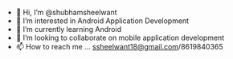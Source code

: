 - 👋 Hi, I’m @shubhamsheelwant
- 👀 I’m interested in Android Application Development
- 🌱 I’m currently learning Android 
- 💞️ I’m looking to collaborate on mobile application development 
- 📫 How to reach me ... ssheelwant18@gmail.com/8619840365

<!---
shubhamsheelwant/shubhamsheelwant is a ✨ special ✨ repository because its `README.md` (this file) appears on your GitHub profile.
You can click the Preview link to take a look at your changes.
--->
